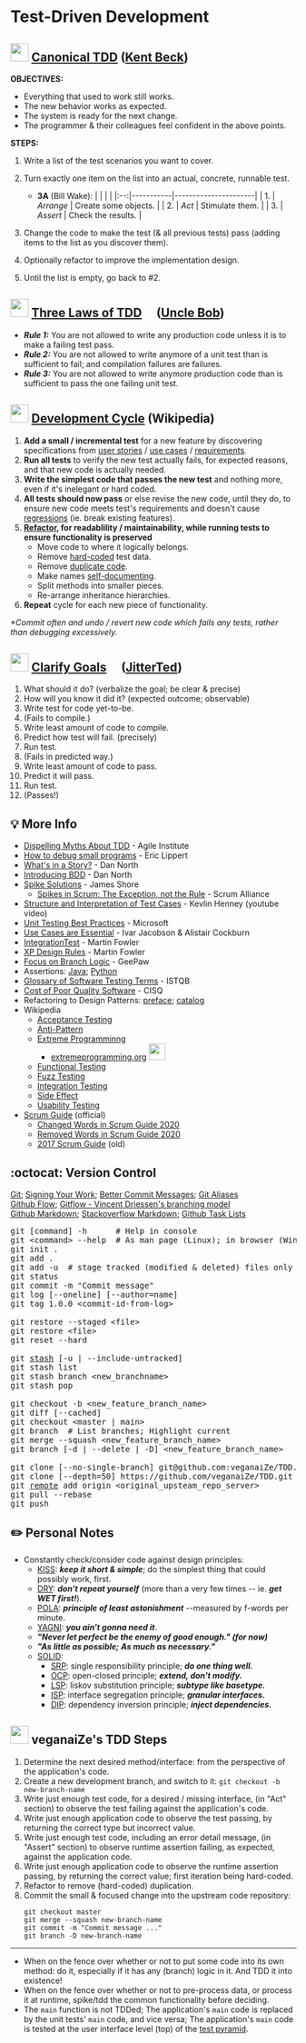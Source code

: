 Test-Driven Development
=======================


<img src="https://avatars.githubusercontent.com/u/46154?v=4" width="32px"
/> [Canonical TDD](https://tidyfirst.substack.com/p/canon-tdd) ([Kent Beck](https://en.wikipedia.org/wiki/Kent_Beck))
------------------

**OBJECTIVES:**
* Everything that used to work still works.
* The new behavior works as expected.
* The system is ready for the next change.
* The programmer & their colleagues feel confident in the above points.

**STEPS:**
1. Write a list of the test scenarios you want to cover.
2. Turn exactly one item on the list into an actual, concrete, runnable test.
   - **3A** (Bill Wake):
     |    |           |                      |
     |:--:|-----------|----------------------|
     | 1. | _Arrange_ | Create some objects. |
     | 2. | _Act_     | Stimulate them.      |
     | 3. | _Assert_  | Check the results.   |
     
4. Change the code to make the test (& all previous tests) pass (adding items to the list as you discover them).
5. Optionally refactor to improve the implementation design.
6. Until the list is empty, go back to #2.


<a href="https://github.com/unclebob"><img src="https://avatars.githubusercontent.com/u/36901?v=4" width="32px"
/></a> [Three Laws of TDD](http://www.butunclebob.com/ArticleS.UncleBob.TheThreeRulesOfTdd) [<img src="https://user-images.githubusercontent.com/7102064/160022421-ed9425eb-6a6b-4849-a090-5a27542b60c3.png" width="16px" />](https://youtu.be/qkblc5WRn-U) ([Uncle Bob](https://en.wikipedia.org/wiki/Robert_C._Martin))
-------------------

* _**Rule 1:**_ You are not allowed to write any production code unless it is to make a failing test pass.
* _**Rule 2:**_ You are not allowed to write anymore of a unit test than is sufficient to fail; and compilation failures are failures.
* _**Rule 3:**_ You are not allowed to write anymore production code than is sufficient to pass the one failing unit test.


<img src="https://www.wikipedia.org/portal/wikipedia.org/assets/img/Wikipedia-logo-v2.png" width="32px"
/> [Development Cycle](https://en.wikipedia.org/wiki/Test-driven_development#Test-driven_development_cycle) (Wikipedia)
-------------------

01. **Add a small / incremental test** for a new feature by discovering specifications from [user stories](https://en.wikipedia.org/wiki/User_story) / [use cases](https://en.wikipedia.org/wiki/Use_case) / [requirements](https://en.wikipedia.org/wiki/Requirement).
02. **Run all tests** to verify the new test actually fails, for expected reasons, and that new code is actually needed.
03. **Write the simplest code that passes the new test** and nothing more, even if it's inelegant or hard coded.
04. **All tests should now pass** or else revise the new code, until they do, to ensure new code meets test's requirements and doesn't cause [regressions](https://en.wikipedia.org/wiki/Software_regression) (ie. break existing features).
05. **[Refactor](https://en.wikipedia.org/wiki/Code_refactoring), for readablility / maintainability, while running tests to ensure functionality is preserved**
    - Move code to where it logically belongs.
    - Remove [hard-coded](https://en.wikipedia.org/wiki/Hard_coding) test data.
    - Remove [duplicate code](https://en.wikipedia.org/wiki/Duplicate_code).
    - Make names [self-documenting](https://en.wikipedia.org/wiki/Self-documenting_code).
    - Split methods into smaller pieces.
    - Re-arrange inheritance hierarchies.
06. **Repeat** cycle for each new piece of functionality.

_*Commit often and undo / revert new code which fails any tests, rather than debugging excessively._


<a href="https://github.com/jitterted"><img src="https://avatars.githubusercontent.com/u/47930468?s=200&v=4" width="32px"
/></a> [Clarify Goals](https://ted.dev/articles/2021/03/05/clarifying-the-goal-of-behavior-change/) [<img src="https://user-images.githubusercontent.com/7102064/160022421-ed9425eb-6a6b-4849-a090-5a27542b60c3.png" width="16px" />](https://youtu.be/P8eRY2c8NFY) ([JitterTed](https://github.com/jitterted))
---------------

01. What should it do? (verbalize the goal; be clear & precise)
02. How will you know it did it? (expected outcome; observable)
03. Write test for code yet-to-be.
04. (Fails to compile.)
05. Write least amount of code to compile.
06. Predict how test will fail. (precisely)
07. Run test.
08. (Fails in predicted way.)
09. Write least amount of code to pass.
10. Predict it will pass.
11. Run test.
12. (Passes!)


💡 More Info
------------

* [Dispelling Myths About TDD](https://www.agileinstitute.com/articles/dispelling-myths-about-test-driven-development) - Agile Institute
* [How to debug small programs](https://ericlippert.com/2014/03/05/how-to-debug-small-programs/) - Eric Lippert
* [What's in a Story?](https://dannorth.net/whats-in-a-story/) - Dan North
* [Introducing BDD](https://dannorth.net/introducing-bdd/) - Dan North
* [Spike Solutions](https://www.jamesshore.com/v2/books/aoad1/spike_solutions) - James Shore
  - [Spikes in Scrum: The Exception, not the Rule](https://web.archive.org/web/20180712125321id_/https://scrumalliance.org/learn-about-scrum/agile-atlas/agile-atlas-commentaries/may-2014/spikes-in-scrum-the-exception,-not-the-rule) - Scrum Alliance
* [Structure and Interpretation of Test Cases](https://youtu.be/MWsk1h8pv2Q) - Kevlin Henney (youtube video)
* [Unit Testing Best Practices](https://learn.microsoft.com/en-us/dotnet/core/testing/unit-testing-best-practices) - Microsoft
* [Use Cases are Essential](https://dl.acm.org/doi/pdf/10.1145/3631182) - Ivar Jacobson & Alistair Cockburn
* [IntegrationTest](https://martinfowler.com/bliki/IntegrationTest.html) - Martin Fowler
* [XP Design Rules](https://martinfowler.com/bliki/BeckDesignRules.html) - Martin Fowler
* [Focus on Branch Logic](https://www.geepawhill.org/2019/02/18/pro-tip-tdd-focus-on-our-branching-logic/) - GeePaw
* Assertions: [Java](https://docs.oracle.com/javase/8/docs/technotes/guides/language/assert.html); [Python](https://wiki.python.org/moin/UsingAssertionsEffectively)
* [Glossary of Software Testing Terms](https://astqb.org/assets/documents/Glossary-of-Software-Testing-Terms-v3.pdf) - ISTQB
* [Cost of Poor Quality Software](http://web.archive.org/web/20200817233131id_/https://www.it-cisq.org/the-cost-of-poor-quality-software-in-the-us-a-2018-report/The-Cost-of-Poor-Quality-Software-in-the-US-2018-Report.pdf) - CISQ
* Refactoring to Design Patterns: [preface](https://courses.cs.duke.edu/compsci308/spring24/readings/kerievsky_preface.pdf); [catalog](https://www.industriallogic.com/refactoring-to-patterns/catalog/)
* Wikipedia
  - [Acceptance Testing](https://en.wikipedia.org/wiki/Acceptance_testing)
  - [Anti-Pattern](https://en.wikipedia.org/wiki/Anti-pattern)
  - [Extreme Programminng](https://en.wikipedia.org/wiki/Extreme_programming)
    - [extremeprogramming.org](http://www.extremeprogramming.org/) <img src="http://www.extremeprogramming.org/images/xplinksm.gif" width="29px" />
  - [Functional Testing](https://en.wikipedia.org/wiki/Functional_testing)
  - [Fuzz Testing](https://en.wikipedia.org/wiki/Fuzzing)
  - [Integration Testing](https://en.wikipedia.org/wiki/Integration_testing)
  - [Side Effect](https://en.wikipedia.org/wiki/Side_effect_(computer_science))
  - [Usability Testing](https://en.wikipedia.org/wiki/Usability_testing)
* [Scrum Guide](https://scrumguides.org/) (official)
  - [Changed Words in Scrum Guide 2020](https://www.scrum.org/resources/blog/words-changed-scrum-guide-2020-update)
  - [Removed Words in Scrum Guide 2020](https://www.scrum.org/resources/blog/scrum-guide-2020-update-what-has-been-removed)
  - [2017 Scrum Guide](https://scrumguides.org/docs/scrumguide/v2017/2017-Scrum-Guide-US.pdf) (old)


:octocat: Version Control
-------------------------

[Git](https://git-scm.com/docs/gittutorial); [Signing Your Work](https://git-scm.com/book/en/v2/Git-Tools-Signing-Your-Work); [Better Commit Messages](https://www.freecodecamp.org/news/how-to-write-better-git-commit-messages/); [Git Aliases](https://git-scm.com/book/en/v2/Git-Basics-Git-Aliases)  
[Github Flow](https://docs.github.com/en/get-started/using-github/github-flow); [Gitflow - Vincent Driessen's branching model](https://nvie.com/posts/a-successful-git-branching-model/)  
[Github Markdown](https://docs.github.com/en/get-started/writing-on-github); [Stackoverflow Markdown](https://stackoverflow.com/editing-help); [Github Task Lists](https://docs.github.com/en/get-started/writing-on-github/working-with-advanced-formatting/about-task-lists)
<pre>
git [command] -h      # Help in console
git &lt;command> --help  # As man page (Linux); in browser (Windows)
git init .
git add .
git add -u  # stage tracked (modified & deleted) files only
git status
git commit -m "Commit message"
git log [--oneline] [--author=name]
git tag 1.0.0 &lt;commit-id-from-log>

git restore --staged &lt;file>
git restore &lt;file>
git reset --hard

git <a href="https://git-scm.com/book/en/v2/Git-Tools-Stashing-and-Cleaning">stash</a> [-u | --include-untracked]
git stash list
git stash branch &lt;new_branchname>
git stash pop

git checkout -b &lt;new_feature_branch_name>
git diff [--cached]
git checkout &lt;master | main>
git branch  # List branches; Highlight current
git merge --squash &lt;new_feature_branch_name>
git branch [-d | --delete | -D] &lt;new_feature_branch_name>

git clone [--no-single-branch] git@github.com:veganaiZe/TDD.git
git clone [--depth=50] https://github.com/veganaiZe/TDD.git
git <a href="https://git-scm.com/book/en/v2/Git-Basics-Working-with-Remotes">remote</a> add origin &lt;original_upsteam_repo_server>
git pull --rebase
git push
</pre>


✏️ Personal Notes
-----------------

* Constantly check/consider code against design principles:
  - [KISS](https://en.wikipedia.org/wiki/KISS_principle): ***keep it short & simple***; do the simplest thing that could possibly work, first.
  - [DRY](https://en.wikipedia.org/wiki/Don%27t_repeat_yourself): ***don't repeat yourself*** (more than a very few times -- ie. ***get WET first!***).
  - [POLA](https://en.wikipedia.org/wiki/Principle_of_least_astonishment): ***principle of least astonishment*** --measured by f-words per minute.
  - [YAGNI](https://en.wikipedia.org/wiki/You_aren%27t_gonna_need_it): ***you ain't gonna need it***.
  - ***"Never let perfect be the enemy of good enough." (for now)***
  - ***"As little as possible; As much as necessary."***
  - [SOLID](https://en.wikipedia.org/wiki/SOLID):
    - [SRP](https://en.wikipedia.org/wiki/Single-responsibility_principle): single responsibility principle; ***do one thing well.***
    - [OCP](https://en.wikipedia.org/wiki/Open%E2%80%93closed_principle): open-closed principle; ***extend, don't modify.***
    - [LSP](https://en.wikipedia.org/wiki/Liskov_substitution_principle): liskov substitution principle; ***subtype like basetype.***
    - [ISP](https://en.wikipedia.org/wiki/Interface_segregation_principle): interface segregation principle; ***granular interfaces.***
    - [DIP](https://en.wikipedia.org/wiki/Dependency_inversion_principle): dependency inversion principle; ***inject dependencies.***


<img src="https://github.com/user-attachments/assets/20044412-0611-4bb9-ad6f-8c50435753e3" width="32px"
/> veganaiZe's TDD Steps
------------------------

1. Determine the next desired method/interface: from the perspective of the application's code.
2. Create a new development branch, and switch to it: `git checkout -b new-branch-name`
3. Write just enough test code, for a desired / missing interface, (in "Act" section) to observe the test failing against the application's code.
4. Write just enough application code to observe the test passing, by returning the correct type but incorrect value.
5. Write just enough test code, including an error detail message, (in "Assert" section) to observe runtime assertion failing, as expected, against the application code.
6. Write just enough application code to observe the runtime assertion passing, by returning the correct value; first iteration being hard-coded.
7. Refactor to remove (hard-coded) duplication.
8. Commit the small & focused change into the upstream code repository:
    ```
    git checkout master
    git merge --squash new-branch-name
    git commit -m "Commit message ..."
    git branch -D new-branch-name
    ```

---

* When on the fence over whether or not to put some code into its own method: do it, especially if it has any (branch) logic in it.  And TDD it into existence!
* When on the fence over whether or not to pre-process data, or process it at runtime, spike/tdd the common functionality before deciding.
* The `main` function is not TDDed; The application's `main` code is replaced by the unit tests' `main` code, and vice versa; The application's `main` code is tested at the user interface level (top) of the [test pyramid](https://en.wikipedia.org/wiki/Test_automation#Testing_at_different_levels).
